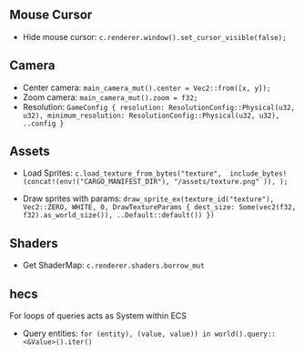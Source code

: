 ## Mouse Cursor

- Hide mouse cursor: `c.renderer.window().set_cursor_visible(false);`

## Camera

- Center camera: `main_camera_mut().center = Vec2::from([x, y]);`
- Zoom camera: `main_camera_mut().zoom = f32;`
- Resolution: `GameConfig { resolution: ResolutionConfig::Physical(u32, u32), minimum_resolution: ResolutionConfig::Physical(u32, u32),
..config }`

## Assets

- Load Sprites: `c.load_texture_from_bytes("texture", 
   include_bytes!(concat!(env!("CARGO_MANIFEST_DIR"),
   "/assets/texture.png"
   )),
   );
   `

- Draw sprites with params: `draw_sprite_ex(texture_id("texture"), 
                             Vec2::ZERO,
                             WHITE,
                             0,
                             DrawTextureParams {
                             dest_size: Some(vec2(f32, f32).as_world_size()),
                             ..Default::default())
                             })`

## Shaders

- Get ShaderMap: `c.renderer.shaders.borrow_mut`
 

## hecs

For loops of queries acts as System within ECS
- Query entities: `for (entity), (value, value)) in world().query::<&Value>().iter()`

 


